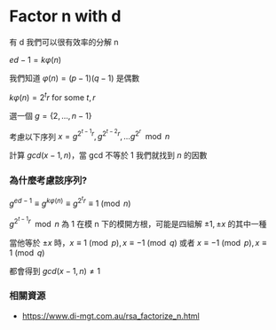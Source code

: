 # Factor n with d

有 d 我們可以很有效率的分解 n

$ed - 1 = k\varphi(n)$

我們知道 $\varphi(n) = (p - 1) (q - 1)$ 是偶數

$k\varphi(n) = 2^tr$ for some $t, r$

選一個 $g = \{2, ..., n - 1\}$

考慮以下序列 $x = g^{2^{t-1}r}, g^{2^{t-2}r}, ... g^{2^{r}} \mod n$

計算 $gcd(x - 1, n)$，當 gcd 不等於 1 我們就找到 $n$ 的因數

### 為什麼考慮該序列?

$g^{ed - 1} \equiv g^{k\varphi(n)} \equiv g^{2^tr} \equiv 1 \pmod{n}$

$g^{2^{t-1}r} \mod{n}$ 為 1 在模 n 下的模開方根，可能是四組解 $\pm 1, \pm x$ 的其中一種

當他等於 $\pm x$ 時，$x \equiv 1 \pmod{p}, x \equiv -1 \pmod{q}$ 或者 $x \equiv -1 \pmod{p}, x \equiv 1 \pmod{q}$

都會得到 $gcd(x - 1, n) \ne 1$

### 相關資源

* https://www.di-mgt.com.au/rsa_factorize_n.html
